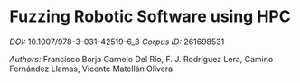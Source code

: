 # Fuzzing Robotic Software using HPC

*DOI:* 10.1007/978-3-031-42519-6_3 *Corpus ID:* 261698531

*Authors:* Francisco Borja Garnelo Del Río, F. J. Rodríguez Lera, Camino Fernández Llamas, Vicente Matellán Olivera
